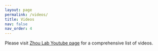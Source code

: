 ```yaml
---
layout: page
permalink: /videos/
title: Videos
nav: false
nav_order: 4
---
```

Please visit [Zhou Lab Youtube page](https://www.youtube.com/channel/UCPw3Yjm2b7bioxqOJbdVrEA) for a comprehensive list of videos.